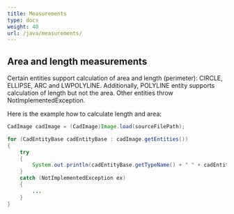 ```yaml
---
title: Measurements
type: docs
weight: 40
url: /java/measurements/
---
```


## **Area and length measurements**

Certain entities support calculation of area and length (perimeter): CIRCLE, ELLIPSE, ARC and LWPOLYLINE. Additionally, POLYLINE entity supports calculation of length but not the area. Other entities throw NotImplementedException.

Here is the example how to calculate length and area:

```java
CadImage cadImage = (CadImage)Image.load(sourceFilePath);

for (CadEntityBase cadEntityBase : cadImage.getEntities())
{
	try
	{
		System.out.println(cadEntityBase.getTypeName() + " " + cadEntityBase.getArea() + " " + cadEntityBase.getLength());
	}
	catch (NotImplementedException ex)
	{
		...
	}
}
```

